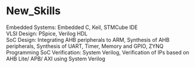 # New_Skills

Embedded Systems:	    Embedded C, Keil, STMCube IDE </br>
VLSI Design:		    PSpice, Verilog HDL </br>
SoC Design:		    Integrating AHB peripherals to ARM, Synthesis of AHB peripherals, Synthesis of UART, Timer, Memory and GPIO, ZYNQ Programming 
SoC Verification:   	    System Verilog, Verification of IPs based on AHB Lite/ APB/ AXI using System Verilog </br>

		
